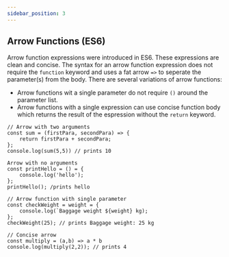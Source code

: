 ```yaml
---
sidebar_position: 3
---
```

## Arrow Functions (ES6)
Arrow function expressions were introduced in ES6. These expressions are clean and concise. The syntax for an arrow function expression does not require the `function` keyword and uses a fat arrow `=>` to seperate the parameter(s) from the body. 
There are several variations of arrow functions:
- Arrow functions wit a single parameter do not require `()` around the parameter list.
- Arrow functions with a single expression can use concise function body which returns the result of the espression without the `return` keyword. 

```
// Arrow with two arguments
const sum = (firstPara, secondPara) => {
    return firstPara + secondPara;
};
console.log(sum(5,5)) // prints 10

Arrow with no arguments
const printHello = () = {
    console.log('hello');
};
printHello(); /prints hello

// Arrow function with single parameter
const checkWeight = weight = {
    console.log(`Baggage weight ${weight} kg);
};
checkWeight(25); // prints Baggage weight: 25 kg

// Concise arrow 
const multiply = (a,b) => a * b
console.log(multiply(2,2)); // prints 4
```